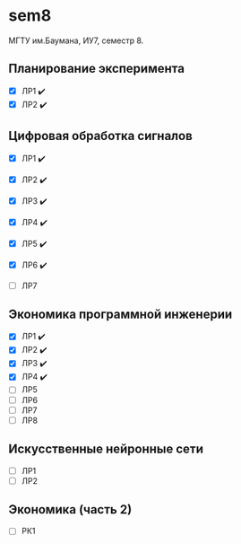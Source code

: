 # sem8

МГТУ им.Баумана, ИУ7, семестр 8. 

## Планирование эксперимента 
  - [x] ЛР1 :heavy_check_mark: 
  - [x] ЛР2 :heavy_check_mark: 

## Цифровая обработка сигналов
  - [x] ЛР1 :heavy_check_mark: 
  - [x] ЛР2 :heavy_check_mark:
  - [x] ЛР3 :heavy_check_mark:
  - [x] ЛР4 :heavy_check_mark:
  - [x] ЛР5 :heavy_check_mark:
  - [x] ЛР6 :heavy_check_mark:
  - [ ] ЛР7 
  
  
## Экономика программной инженерии
  - [x] ЛР1 :heavy_check_mark: 
  - [x] ЛР2 :heavy_check_mark: 
  - [x] ЛР3 :heavy_check_mark: 
  - [x] ЛР4 :heavy_check_mark: 
  - [ ] ЛР5
  - [ ] ЛР6
  - [ ] ЛР7
  - [ ] ЛР8
  
## Искусственные нейронные сети
  - [ ] ЛР1
  - [ ] ЛР2
  
## Экономика (часть 2)
  - [ ] РК1
